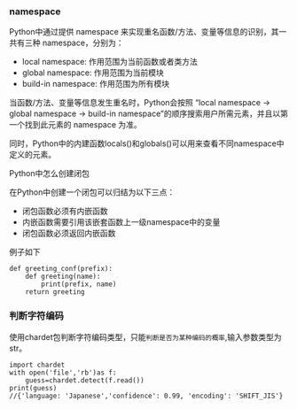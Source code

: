 ###  namespace
Python中通过提供 namespace 来实现重名函数/方法、变量等信息的识别，其一共有三种 namespace，分别为：

* local namespace: 作用范围为当前函数或者类方法
* global namespace: 作用范围为当前模块
* build-in namespace: 作用范围为所有模块

当函数/方法、变量等信息发生重名时，Python会按照 “local namespace -> global namespace -> build-in namespace”的顺序搜索用户所需元素，并且以第一个找到此元素的 namespace 为准。

同时，Python中的内建函数locals()和globals()可以用来查看不同namespace中定义的元素。

Python中怎么创建闭包

在Python中创建一个闭包可以归结为以下三点：

* 闭包函数必须有内嵌函数
* 内嵌函数需要引用该嵌套函数上一级namespace中的变量
* 闭包函数必须返回内嵌函数

例子如下

    def greeting_conf(prefix):
        def greeting(name):
            print(prefix, name)
        return greeting

### 判断字符编码

使用chardet包判断字符编码类型，只能`判断是否为某种编码的概率`,输入参数类型为str。

    import chardet
    with open('file','rb')as f:
        guess=chardet.detect(f.read())
    print(guess)
    //{'language: 'Japanese','confidence': 0.99, 'encoding': 'SHIFT_JIS'}
